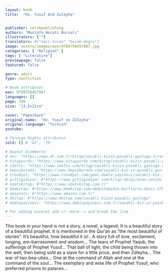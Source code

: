 ```yaml
---
layout: book
title:  "Hz. Yusuf And Zuleyha"


publisher: celikpublishing
authors: "Mustafa Necati Bursalı"
illustrators: [""]
translators: #["naci-turan","burak-dogru"]
image: assets/images/ean/9789756457887.jpg
categories: [ "Religion" ]
tags: [ "Literature"]
previewpage: false
featured: false

genre: adult
type: nonfiction

# Book attributes
ean: 9789756457887
languages: []
page: 189
size: "13,5x21cm"

cover: "Paperback"
original-name:  "Hz. Yusuf ve Züleyha"
original-language: "Turkish"
youtube:

# Foreign Rights attributes
sold: [] # 'AZ', 'TR'

# Buyout Ecommerce
# dnr: "https://www.dr.com.tr/kitap/sacakli-kizin-pasakli-gunlugu-2/cocuk-ve-genclik/genclik-10-yas/roman-oyku/urunno=0001893059001"
# kitapyurdu: "https://www.kitapyurdu.com/kitap/sacakli-kizin-pasakli-gunlugu-2-/560122.html&filter_name=Sa%C3%A7akl%C4%B1+K%C4%B1z%27%C4%B1n+Pasakl%C4%B1+G%C3%BCnl%C3%BC%C4%9F%C3%BC+2"
# idefix: "https://www.idefix.com/kitap/sacakli-kizin-pasakli-gunlugu-2/cocuk-ve-genclik/genclik-10-yas/roman-oyku/urunno=0001893059001"
# hepsiburada: "https://www.hepsiburada.com/sacakli-kiz-in-pasakli-gunlugu-2-damla-yayinevi-p-HBV000012ER86"
# trendyol: "https://www.trendyol.com/genc-damla-yayinevi/sacakli-kiz-in-pasakli-gunlugu-2-p-54825777"
# gittigidiyor: #"https://www.gittigidiyor.com/kitap-dergi/ezan-sehidi-adnan-menderes_pdp_732728793"
# odatvkitap: #"https://www.odatvkitap.com.tr"
# bkmkitap: #"https://www.bkmkitap.com/abdulhamidin-kurtlarla-dansi-578226"
# amazontr: #"https://www.amazon.com.tr"
# dkitap: #"https://www.dkitap.com/sacakli-kizin-pasakli-gunlugu"
# damlayayinevi: "https://www.damlayayinevi.com.tr/sacakli-kiz-in-pasakli-gunlugu-2-bu-iste-bi-terslik-var"

# For adding excerpt add <!--more--> and break the line
---
```

This book in your hand is not a story, a novel, a
legend; It is a beautiful story of a beautiful prophet.
It is mentioned in the Qur’an as “the most beautiful
of stories”.
It’s beautiful, how beautiful it is!..
A story full of love, excitement, longing, em-barrassment and wisdom... The tears of Prophet
Yaqub, the sufferings of Prophet Yusuf... That ball
of light, the child being thrown into the well, then
being sold as a slave for a little price, and then
Züleyha... The war of two bea-uties... One at the
command of Allah and one at the command of the
soul...
The exemplary and wise life of Prophet Yusuf,
who preferred prisons to palaces...
<!--more--> 

